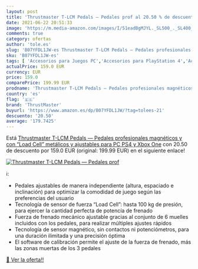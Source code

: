 ```yaml
---
layout: post
title: 'Thrustmaster T-LCM Pedals — Pedales prof al 20.50 % de descuento'
date: 2021-06-22 20:51:33
image: 'https://m.media-amazon.com/images/I/51eadBgMJYL._SL500_._SL400_.jpg'
comments: true
category: ofertas
author: 'tole.es'
slug: 'B07YFDL1JW-es Thrustmaster T-LCM Pedals — Pedales profesionales...'
sku: 'B07YFDL1JW-es'
tags: [ 'Accesorios para Juegos PC','Accesorios para PlayStation 4','Accesorios para Xbox One','Hardware y juegos para PlayStation 4','Hardware y juegos para Xbox One','Juegos y Accesorios para PC','Mandos de juego para PC','Mandos y controles para PlayStation 4','Mandos y controles para Xbox One','Videojuegos','Volantes para PC','Volantes para PlayStation 4','Volantes para Xbox One','ps4','thrustmaster','xbox', ]
actualPrice: 159.0 EUR
currency: EUR
price: 159.0
comparePrice: 199.99 EUR
prodname: 'Thrustmaster T-LCM Pedals — Pedales profesionales magnéticos y con “Load Cell” metálicos y ajustables para PC  PS4 y Xbox One'
country: 'es'
flag: '🇪🇸'
brand: 'ThrustMaster'
buyurl: 'https://www.amazon.es/dp/B07YFDL1JW/?tag=tolees-21'
descuento: '20.50'
average: '179.7425'
---
```


Está [Thrustmaster T-LCM Pedals — Pedales profesionales magnéticos y con “Load Cell” metálicos y ajustables para PC  PS4 y Xbox One](https://www.amazon.es/dp/B07YFDL1JW/?tag=tolees-21) con 20.50 de descuento por 159.0 EUR (original: 199.99 EUR) en el siguiente enlace!

[![Thrustmaster T-LCM Pedals — Pedales prof](https://m.media-amazon.com/images/I/51eadBgMJYL._SL500_._SL400_.jpg)](https://www.amazon.es/dp/B07YFDL1JW/?tag=tolees-21)

ℹ️:

- Pedales ajustables de manera independiente (altura, espaciado e inclinación) para optimizar la comodidad de juego según las preferencias del usuario
- Tecnología de sensor de fuerza “Load Cell”: hasta 100 kg de presión, para ejercer la cantidad perfecta de potencía de frenado
- Fuerza de frenado mecánico ajustable gracias al conjunto de 6 muelles incluidos con los pedales, para realizar múltiples ajustes rápidos
- Tecnología de sensor magnético, sin contactos ni potenciómetros, para una duración ilimitada y una precisión óptima
- El software de calibración permite el ajuste de la fuerza de frenado, más las zonas muertas de los 3 pedales

[🛒 Ver la oferta!!](https://www.amazon.es/dp/B07YFDL1JW/?tag=tolees-21)
